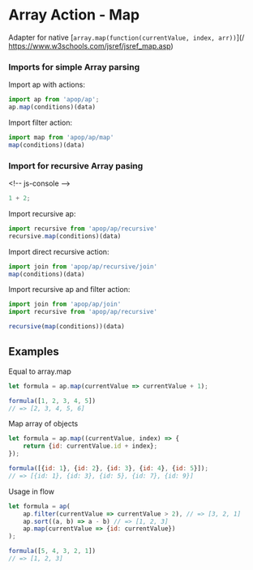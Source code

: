 # Array Action - Map

Adapter for native [`array.map(function(currentValue, index, arr))`](/ https://www.w3schools.com/jsref/jsref_map.asp)

### Imports for simple Array parsing

Import ap with actions:

```js
import ap from 'apop/ap';
ap.map(conditions)(data)
```

Import filter action:

```js
import map from 'apop/ap/map'
map(conditions)(data)
```

### Import for recursive Array pasing

&lt;!-- js-console --&gt;

```js
1 + 2;
```

Import recursive ap:

```js
import recursive from 'apop/ap/recursive'
recursive.map(conditions)(data)
```

Import direct recursive action:

```js
import join from 'apop/ap/recursive/join'
map(conditions)(data)
```

Import recursive ap and filter action:

```js
import join from 'apop/ap/join'
import recursive from 'apop/ap/recursive'

recursive(map(conditions))(data)
```

## Examples

Equal to array.map

```js
let formula = ap.map(currentValue => currentValue + 1);

formula([1, 2, 3, 4, 5])
// => [2, 3, 4, 5, 6]
```

Map array of objects

```js
let formula = ap.map((currentValue, index) => {
    return {id: currentValue.id + index};
});

formula([{id: 1}, {id: 2}, {id: 3}, {id: 4}, {id: 5}]);
// => [{id: 1}, {id: 3}, {id: 5}, {id: 7}, {id: 9}]
```

Usage in flow

```js
let formula = ap(
    ap.filter(currentValue => currentValue > 2), // => [3, 2, 1]
    ap.sort((a, b) => a - b) // => [1, 2, 3]
    ap.map(currentValue => {id: currentValue})
);

formula([5, 4, 3, 2, 1])
// => [1, 2, 3]
```



